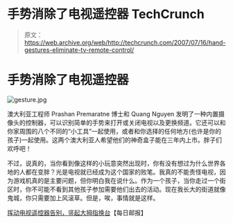 # 手势消除了电视遥控器 TechCrunch

> 原文：<https://web.archive.org/web/http://techcrunch.com/2007/07/16/hand-gestures-eliminate-tv-remote-control/>

# 手势消除了电视遥控器

![gesture.jpg](img/a670f4bdcb79dbe055046fdccb140750.png)

澳大利亚工程师 Prashan Premaratne 博士和 Quang Nguyen 发明了一种内置摄像头的控制器，可以识别简单的手势来打开或关闭电视以及更换频道。它还可以和你家周围的八个不同的“小工具”一起使用，或者和你选择的任何地方(也许是你的孩子)一起使用。这两个澳大利亚人希望他们的神奇盒子能在三年内上市。胖子们欢呼吧！

不过，说真的，当你看到像这样的小玩意突然出现时，你有没有想过为什么世界各地的人都在变胖？光是电视就已经成为这个国家的败笔。我真的不能责怪电视，因为游戏机真的是主要问题，但你明白我在说什么。作为一个孩子，当你走过一个街区时，你不可能不看到其他孩子参加需要他们出去的活动。现在我长大的街道就像鬼城，你只需要加上风滚草。但是，唉，事情就是这样。

[挥动电视遥控器告别，竖起大拇指换台](https://web.archive.org/web/20230204064246/http://www.dailymail.co.uk/pages/live/articles/technology/technology.html?in_article_id=468265&in_page_id=1965)【每日邮报】